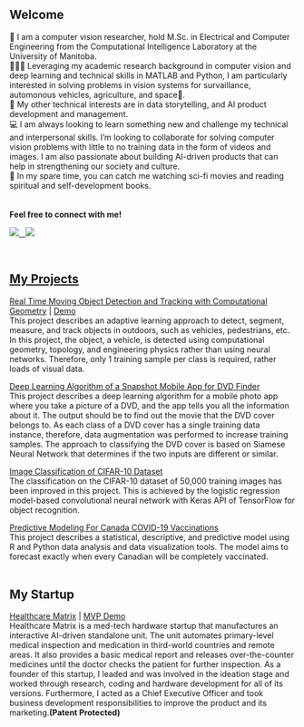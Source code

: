 ## Welcome

👋 I am a computer vision researcher, hold M.Sc. in Electrical and Computer Engineering from the Computational Intelligence Laboratory at the University of Manitoba.<br />
👩🏻‍💻 Leveraging my academic research background in computer vision and deep learning and technical skills in MATLAB and Python, I am particularly interested in solving problems in vision systems for survaillance, automonous vehicles, agriculture, and space🚀.<br /> 
🌱 My other technical interests are in data storytelling, and AI product development and management.<br />
💻 I am always looking to learn something new and challenge my technical and interpersonal skills. I’m looking to collaborate for solving computer vision problems with little to no training data in the form of videos and images. I am also passionate about building AI-driven products that can help in strengthening our society and culture.<br /> 
👀 In my spare time, you can catch me watching sci-fi movies and reading spiritual and self-development books.<br/>
<br/>
<br/>
**Feel free to connect with me!**
<p>
  <a href="https://www.linkedin.com/in/juwairiah-zia/" rel="nofollow noreferrer">
    <img src="https://img.shields.io/badge/LinkedIn-0077B5?style=for-the-badge&logo=linkedin&logoColor=white"
  </a> &nbsp;
  <a href="https://twitter.com/javeriazhere" rel="nofollow noreferrer">
    <img src="https://img.shields.io/badge/Twitter-1DA1F2?style=for-the-badge&logo=twitter&logoColor=white"
  </a>
</p>
<br/>
    
## My Projects
[Real Time Moving Object Detection and Tracking with Computational Geometry](https://github.com/javeriaz15/Vehicle-Tracking-Using-Computational-Geometry) | [Demo](https://github.com/javeriaz15/Vehicle-Tracking-Using-Computational-Geometry/blob/main/Object%20Segmentation/output.mp4) <br />
This project describes an adaptive learning approach to detect, segment, measure, and track objects in outdoors, such as vehicles, pedestrians, etc. In this project, the object, a vehicle, is detected using computational geometry, topology, and engineering physics rather than using neural networks. Therefore, only 1 training sample per class is required, rather loads of visual data.<br /> 

[Deep Learning Algorithm of a Snapshot Mobile App for DVD Finder](https://github.com/javeriaz15/SiameseNN-for-DVD-Snapshot-App) <br /> 
This project describes a deep learning algorithm for a mobile photo app where you take a picture of a DVD, and the app tells you all the information about it. The output should be to find out the movie that the DVD cover belongs to. As each class of a DVD cover has a single training data instance, therefore, data augmentation was performed to increase training samples. The approach to classifying the DVD cover is based on Siamese Neural Network that determines if the two inputs are different or similar. <br />
    
[Image Classification of CIFAR-10 Dataset](https://github.com/javeriaz15/logistic-regression-on-CIFAR-10) <br /> 
The classification on the CIFAR-10 dataset of 50,000 training images has been improved in this project. This is achieved by the logistic regression model-based convolutional neural network with Keras API of TensorFlow for object recognition. <br /> 
    
[Predictive Modeling For Canada COVID-19 Vaccinations](https://github.com/javeriaz15/Predictive-Modeling-on-Canada-COVID-Vaccinations) <br /> 
This project describes a statistical, descriptive, and predictive model using R and Python data analysis and data visualization tools. The model aims to forecast exactly when every Canadian will be completely vaccinated. <br /> 
<br/>    
## My Startup 
[Healthcare Matrix](https://thenestio.com/startup/healthcare-matrix/) | [MVP Demo](https://www.youtube.com/watch?v=xanfuA6B2g0&ab_channel=JaveriaZ) <br /> 
Healthcare Matrix is a med-tech hardware startup that manufactures an interactive AI-driven standalone unit. The unit automates primary-level medical inspection and medication in third-world countries and remote areas. It also provides a basic medical report and releases over-the-counter medicines until the doctor checks the patient for further inspection. As a founder of this startup, I leaded and was involved in the ideation stage and worked through research, coding and hardware development for all of its versions. Furthermore, I acted as a Chief Executive Officer and took business development responsibilities to improve the product and its marketing.**(Patent Protected)**<br />

    
<!---
javeriaz15/javeriaz15 is a ✨ special ✨ repository because its `README.md` (this file) appears on your GitHub profile.
You can click the Preview link to take a look at your changes.
--->
